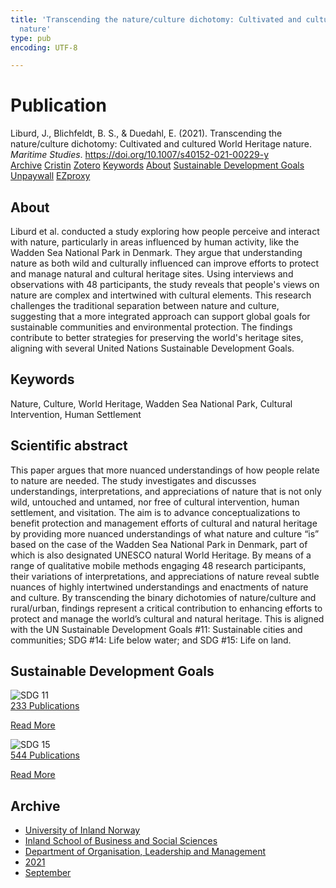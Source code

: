 ```yaml
---
title: 'Transcending the nature/culture dichotomy: Cultivated and cultured World Heritage
  nature'
type: pub
encoding: UTF-8

---
```

<h1>Publication</h1>
<article id="csl-bib-container-XZK8M6U6" class="csl-bib-container">
  <div class="csl-bib-body"> <div class="csl-entry">Liburd, J., Blichfeldt, B. S., &#38; Duedahl, E. (2021). Transcending the nature/culture dichotomy: Cultivated and cultured World Heritage nature. <i>Maritime Studies</i>. <a href="https://doi.org/10.1007/s40152-021-00229-y">https://doi.org/10.1007/s40152-021-00229-y</a></div> </div>
  <div class="csl-bib-buttons">
    <a href="#taxonomy-article-XZK8M6U6" alt="archive" class="csl-bib-button">Archive</a>
    <a href="https://app.cristin.no/results/show.jsf?id=1935368" alt="Cristin" class="csl-bib-button">Cristin</a>
    <a href="http://zotero.org/groups/5881554/items/XZK8M6U6" alt="Zotero" class="csl-bib-button">Zotero</a>
    <a href="#keywords-article-XZK8M6U6" alt="keywords" class="csl-bib-button">Keywords</a>
    <a href="#about-article-XZK8M6U6" alt="about_pub" class="csl-bib-button">About</a>
    <a href="#sdg-article-XZK8M6U6" alt="sdg" class="csl-bib-button">Sustainable Development Goals</a>
    <a href="https://findresearcher.sdu.dk/ws/files/195736806/Transcending_the_Nature_Culture_Dichotomy.pdf" alt="Unpaywall" class="csl-bib-button">Unpaywall</a>
    <a href="https://findresearcher.sdu.dk/ws/files/195736806/Transcending_the_Nature_Culture_Dichotomy.pdf" alt="EZproxy" class="csl-bib-button">EZproxy</a>
  </div>
  <div id="csl-bib-meta-container-XZK8M6U6"></div>
</article>
<div id="csl-bib-meta-XZK8M6U6" class="csl-bib-meta">
  <article id="about-article-XZK8M6U6" class="about_pub-article">
    <h1>About</h1>
    Liburd et al. conducted a study exploring how people perceive and interact with nature, particularly in areas influenced by human activity, like the Wadden Sea National Park in Denmark. They argue that understanding nature as both wild and culturally influenced can improve efforts to protect and manage natural and cultural heritage sites. Using interviews and observations with 48 participants, the study reveals that people's views on nature are complex and intertwined with cultural elements. This research challenges the traditional separation between nature and culture, suggesting that a more integrated approach can support global goals for sustainable communities and environmental protection. The findings contribute to better strategies for preserving the world's heritage sites, aligning with several United Nations Sustainable Development Goals.
  </article>
  <article id="keywords-article-XZK8M6U6" class="keywords-article">
    <h1>Keywords</h1>
    Nature, Culture, World Heritage, Wadden Sea National Park, Cultural Intervention, Human Settlement
  </article>
  <article id="abstract-article-XZK8M6U6" class="abstract-article">
    <h1>Scientific abstract</h1>
    This paper argues that more nuanced understandings of how people relate to nature are needed. The study investigates and discusses understandings, interpretations, and appreciations of nature that is not only wild, untouched and untamed, nor free of cultural intervention, human settlement, and visitation. The aim is to advance conceptualizations to benefit protection and management efforts of cultural and natural heritage by providing more nuanced understandings of what nature and culture “is” based on the case of the Wadden Sea National Park in Denmark, part of which is also designated UNESCO natural World Heritage. By means of a range of qualitative mobile methods engaging 48 research participants, their variations of interpretations, and appreciations of nature reveal subtle nuances of highly intertwined understandings and enactments of nature and culture. By transcending the binary dichotomies of nature/culture and rural/urban, findings represent a critical contribution to enhancing efforts to protect and manage the world’s cultural and natural heritage. This is aligned with the UN Sustainable Development Goals #11: Sustainable cities and communities; SDG #14: Life below water; and SDG #15: Life on land.
  </article>
  <article id="sdg-article-XZK8M6U6" class="sdg-article">
    <h1>Sustainable Development Goals</h1>
    <div class="sdg-container"><div id="sdg11" class="sdg">
        <img src="{{< params subfolder >}}images/sdg/sdg11_en.png" class="image" alt="SDG 11">
        <div class="sdg-overlay">
          <a href="{{< params subfolder >}}en/archive/?sdg=11#archive" class="sdg-publication-count"><span>233</span> Publications</a>
          <p><a href="https://sdgs.un.org/goals/goal11" class="sdg-read-more">Read More</a></p>
        </div>
      </div> <div id="sdg15" class="sdg">
        <img src="{{< params subfolder >}}images/sdg/sdg15_en.png" class="image" alt="SDG 15">
        <div class="sdg-overlay">
          <a href="{{< params subfolder >}}en/archive/?sdg=15#archive" class="sdg-publication-count"><span>544</span> Publications</a>
          <p><a href="https://sdgs.un.org/goals/goal15" class="sdg-read-more">Read More</a></p>
        </div>
      </div></div>
  </article>
  <article id="taxonomy-article-XZK8M6U6" class="taxonomy-article">
    <h1>Archive</h1>
    <ul>
      <li><a href="{{< params subfolder >}}en/archive/?key=3DCRN523">University of Inland Norway</a></li>
      <li><a href="{{< params subfolder >}}en/archive/?key=DU8Q9LN9">Inland School of Business and Social Sciences</a></li>
      <li><a href="{{< params subfolder >}}en/archive/?key=4LUWR3ZM">Department of Organisation, Leadership and Management</a></li>
      <li><a href="{{< params subfolder >}}en/archive/?key=8VQBC64H">2021</a></li>
      <li><a href="{{< params subfolder >}}en/archive/?key=YJETIQKU">September</a></li>
    </ul>
  </article>
</div>
